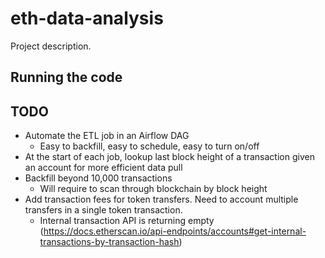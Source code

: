 # eth-data-analysis
Project description.

## Running the code

## TODO
* Automate the ETL job in an Airflow DAG
    * Easy to backfill, easy to schedule, easy to turn on/off
* At the start of each job, lookup last block height of a transaction given an account for more efficient data pull
* Backfill beyond 10,000 transactions
    * Will require to scan through blockchain by block height
* Add transaction fees for token transfers. Need to account multiple transfers in a single token transaction.
    * Internal transaction API is returning empty (https://docs.etherscan.io/api-endpoints/accounts#get-internal-transactions-by-transaction-hash)